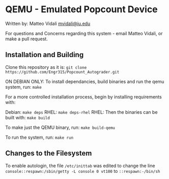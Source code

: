# QEMU - Emulated Popcount Device

Written by: Matteo Vidali [mvidali@iu.edu](mvidali@iu.edu)

For questions and Concerns regarding this system - email Matteo Vidali,
or make a pull request.

## Installation and Building
Clone this repository as it is:
`git clone https://github.com/Engr315/Popcount_Autograder.git`

ON DEBIAN ONLY: To install dependancies, build binaries and run the qemu system, run:
`make`

For a more controlled installation process, begin by installing requirements with:

Debian: `make deps`
RHEL: `make deps-rhel`
RHEL: 
Then the binaries can be built with:
`make build`

To make just the QEMU binary, run:
`make build-qemu`

To run the system, run:
`make run`

## Changes to the Filesystem
To enable autologin, the file `/etc/inittab` was edited to change the line `console::respawn:/sbin/getty -L console 0 vt100` to `::respawn:-/bin/sh`
